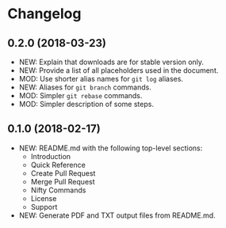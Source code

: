 Changelog
=========

0.2.0 (2018-03-23)
------------------
- NEW: Explain that downloads are for stable version only.
- NEW: Provide a list of all placeholders used in the document.
- MOD: Use shorter alias names for `git log` aliases.
- NEW: Aliases for `git branch` commands.
- MOD: Simpler `git rebase` commands.
- MOD: Simpler description of some steps.

0.1.0 (2018-02-17)
------------------
- NEW: README.md with the following top-level sections:
  - Introduction
  - Quick Reference
  - Create Pull Request
  - Merge Pull Request
  - Nifty Commands
  - License
  - Support
- NEW: Generate PDF and TXT output files from README.md.
